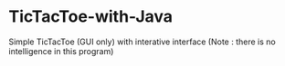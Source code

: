 # TicTacToe-with-Java
Simple TicTacToe (GUI only) with interative interface 
(Note : there is no intelligence in this program)
